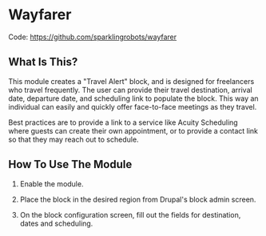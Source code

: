 Wayfarer
=======================

Code: https://github.com/sparklingrobots/wayfarer

What Is This?
-------------

This module creates a "Travel Alert" block, and is designed for freelancers
who travel frequently. The user can provide their travel destination, arrival
date, departure date, and scheduling link to populate the block. This way an
individual can easily and quickly offer face-to-face meetings as they travel.

Best practices are to provide a link to a service like Acuity Scheduling where
guests can create their own appointment, or to provide a contact link so that
they may reach out to schedule.

How To Use The Module
-----------------------

1. Enable the module.

2. Place the block in the desired region from Drupal's block admin screen. 

3. On the block configuration screen, fill out the fields for destination, dates
   and scheduling. 
